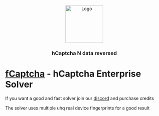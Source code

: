 <br/>
<p align="center">
    <img src="https://www.hcaptcha.com/hosted-assets/3u1Osx9BvMjYSHbCn6ECWNM27toZY1eqxXveJVL4mMNGUtMZu2Yc6GAid43jA_TmZApJ6djyh0iqvu-YNhOB9hGmvfdy4M_Fr1Y61EZQ-j1oIjD1MF0m09d93gXHUaUySMF3kWYmCPgiL0S3Dr-o6QerOzfZvLC0H87w747hV2gAAAAAAAAAAAAAAAA/64da82f6bf67de1b12789030/64da82f6bf67de1b1278925f_hcaptcha-logo-hand.png" alt="Logo" width="120" height="120">
  </a>

  <h3 align="center">hCaptcha N data reversed</h3>
</p>

# [fCaptcha](https://fcaptcha.lol) - hCaptcha Enterprise Solver

If you want a good and fast solver join our [discord](https://discord.gg/fcaptcha) and purchase credits

The solver uses multiple uhq real device fingerprints for a good result


